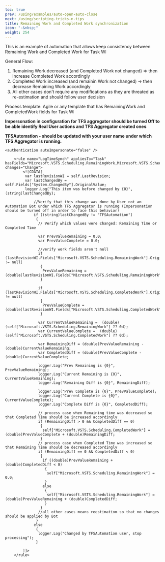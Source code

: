 ```yaml
---
toc: true
prev: /using/examples/auto-open-auto-close
next: /using/scripting-tricks-n-tips
title: Remaining Work and Completed Work synchronization
icon: "-&nbsp;"
weight: 254
---
```


This is an example of automation that allows keep consistency between Remaining Work and Completed Work for Task WI

General Flow: 
1) Remaining Work decreased (and Completed Work not changed) => then increase Completed Work accordingly
2) Completed Work increased (and remainin Work not changed) => then decrease Remaining Work accordingly
3) All other cases don't require any modifications as they are threated as re-estimation and should follow user decision

Process template: Agile or any template that has RemainingWork and CompletedWork fields for Task WI

**Impersonation in configuration for TFS aggregator should be turned Off to be able identify Real User actions and TFS Aggregator created ones**

**TFSAutomation - should be updated with your user name under which TFS Aggregator is running.**
```
<authentication autoImpersonate="false" />
```


```
    <rule name="LogTimeSynch" appliesTo="Task" hasFields="Microsoft.VSTS.Scheduling.RemainingWork,Microsoft.VSTS.Scheduling.CompletedWork" changes="Change">
        <![CDATA[
	     var lastRevisionWI = self.LastRevision; 		
		 var lastChangedBy = self.Fields["System.ChangedBy"].OriginalValue;
		 logger.Log("This item was before changed by {0}",(string)lastChangedBy);

 			 //Verify that this change was done by User not an Automation Bot under which TFS Aggregator is running (Impersonation should be turned off in order to face this behavior)
		 	 if ((string)lastChangedBy != "TFSAutomation")
			  {  
			   // Verify which values were changed: Remaining Time or Completed Time
			   
			   var PrevValueRemaining = 0.0;
			   var PrevValueComplete = 0.0;
			   
			   //verify work fields aren't null
			   if (lastRevisionWI.Fields["Microsoft.VSTS.Scheduling.RemainingWork"].OriginalValue != null)
			    {
				 PrevValueRemaining = (double)lastRevisionWI.Fields["Microsoft.VSTS.Scheduling.RemainingWork"].OriginalValue;
				}
				
			   if (lastRevisionWI.Fields["Microsoft.VSTS.Scheduling.CompletedWork"].OriginalValue != null)
			    {
				 PrevValueComplete = (double)lastRevisionWI.Fields["Microsoft.VSTS.Scheduling.CompletedWork"].OriginalValue;
				}
					  
			   var CurrentValueRemaining =  (double)(self["Microsoft.VSTS.Scheduling.RemainingWork"] ?? 0d); 
			   var CurrentValueComplete =  (double)(self["Microsoft.VSTS.Scheduling.CompletedWork"] ?? 0d);
				  
			   var RemainingDiff = (double)PrevValueRemaining - (double)CurrentValueRemaining;
			   var CompletedDiff = (double)PrevValueComplete - (double)CurrentValueComplete;

			   logger.Log("Prev Remaining is {0}", PrevValueRemaining); 
			   logger.Log("Current Remaining is {0}", CurrentValueRemaining); 
			   logger.Log("Remaining Diff is {0}", RemainingDiff); 

			   logger.Log("Prev Complete is {0}", PrevValueComplete); 
			   logger.Log("Current Complete is {0}", CurrentValueComplete); 
			   logger.Log("Complete Diff is {0}", CompletedDiff); 
			  
			   // process case when Remaining time was decreased so that Completed Time should be increased accordingly
			   if (RemainingDiff > 0 && CompletedDiff == 0)
			    { 
				 self["Microsoft.VSTS.Scheduling.CompletedWork"] = (double)PrevValueComplete + (double)RemainingDiff;
			    }
			   // process case when Completed Time was increased so that Remaining Time should be decreased accordingly 
			   if (RemainingDiff == 0 && CompletedDiff < 0)
			    { 
				 if ((double)PrevValueRemaining + (double)CompletedDiff < 0)
				  {
				   self["Microsoft.VSTS.Scheduling.RemainingWork"] = 0.0;
				  }
				 else
				  {
				   self["Microsoft.VSTS.Scheduling.RemainingWork"] = (double)PrevValueRemaining + (double)CompletedDiff;
				  }
			    }
			   //all other cases means reestimation so that no changes should be applied by Bot
		      }
		     else
		      {
			   logger.Log("Changed by TFSAutomation user, stop processing");
		      }
			
		]]>
    </rule>
 ```
